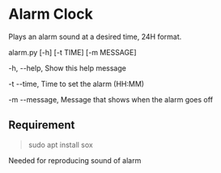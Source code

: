 # Alarm Clock

Plays an alarm sound at a desired time, 24H format.

alarm.py [-h] [-t TIME] [-m MESSAGE]

-h, --help,          Show this help message

-t  --time,          Time to set the alarm (HH:MM)

-m  --message,       Message that shows when the alarm goes off


## Requirement

>sudo apt install sox

Needed for reproducing sound of alarm
